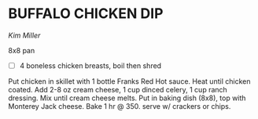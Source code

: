 ---
---

# BUFFALO CHICKEN DIP

*Kim Miller*

8x8 pan

- [ ] 4 boneless chicken breasts, boil then shred

Put chicken in skillet with 1 bottle Franks Red Hot sauce. Heat until chicken coated. Add 2-8 oz cream cheese, 1 cup dinced celery, 1 cup ranch dressing. Mix until cream cheese melts. Put in baking dish (8x8), top with Monterey Jack cheese. Bake 1 hr @ 350. serve w/ crackers or chips.